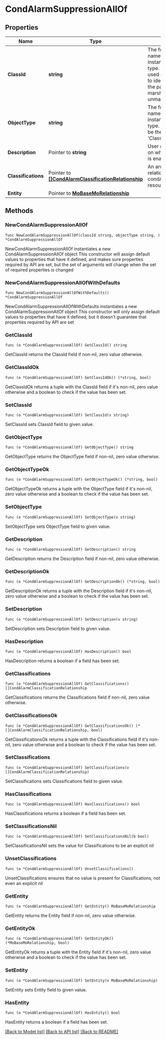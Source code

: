 # CondAlarmSuppressionAllOf

## Properties

Name | Type | Description | Notes
------------ | ------------- | ------------- | -------------
**ClassId** | **string** | The fully-qualified name of the instantiated, concrete type. This property is used as a discriminator to identify the type of the payload when marshaling and unmarshaling data. | [default to "cond.AlarmSuppression"]
**ObjectType** | **string** | The fully-qualified name of the instantiated, concrete type. The value should be the same as the &#39;ClassId&#39; property. | [default to "cond.AlarmSuppression"]
**Description** | Pointer to **string** | User given description on why the suppression is enabled at this entity. | [optional] 
**Classifications** | Pointer to [**[]CondAlarmClassificationRelationship**](CondAlarmClassificationRelationship.md) | An array of relationships to condAlarmClassification resources. | [optional] 
**Entity** | Pointer to [**MoBaseMoRelationship**](MoBaseMoRelationship.md) |  | [optional] 

## Methods

### NewCondAlarmSuppressionAllOf

`func NewCondAlarmSuppressionAllOf(classId string, objectType string, ) *CondAlarmSuppressionAllOf`

NewCondAlarmSuppressionAllOf instantiates a new CondAlarmSuppressionAllOf object
This constructor will assign default values to properties that have it defined,
and makes sure properties required by API are set, but the set of arguments
will change when the set of required properties is changed

### NewCondAlarmSuppressionAllOfWithDefaults

`func NewCondAlarmSuppressionAllOfWithDefaults() *CondAlarmSuppressionAllOf`

NewCondAlarmSuppressionAllOfWithDefaults instantiates a new CondAlarmSuppressionAllOf object
This constructor will only assign default values to properties that have it defined,
but it doesn't guarantee that properties required by API are set

### GetClassId

`func (o *CondAlarmSuppressionAllOf) GetClassId() string`

GetClassId returns the ClassId field if non-nil, zero value otherwise.

### GetClassIdOk

`func (o *CondAlarmSuppressionAllOf) GetClassIdOk() (*string, bool)`

GetClassIdOk returns a tuple with the ClassId field if it's non-nil, zero value otherwise
and a boolean to check if the value has been set.

### SetClassId

`func (o *CondAlarmSuppressionAllOf) SetClassId(v string)`

SetClassId sets ClassId field to given value.


### GetObjectType

`func (o *CondAlarmSuppressionAllOf) GetObjectType() string`

GetObjectType returns the ObjectType field if non-nil, zero value otherwise.

### GetObjectTypeOk

`func (o *CondAlarmSuppressionAllOf) GetObjectTypeOk() (*string, bool)`

GetObjectTypeOk returns a tuple with the ObjectType field if it's non-nil, zero value otherwise
and a boolean to check if the value has been set.

### SetObjectType

`func (o *CondAlarmSuppressionAllOf) SetObjectType(v string)`

SetObjectType sets ObjectType field to given value.


### GetDescription

`func (o *CondAlarmSuppressionAllOf) GetDescription() string`

GetDescription returns the Description field if non-nil, zero value otherwise.

### GetDescriptionOk

`func (o *CondAlarmSuppressionAllOf) GetDescriptionOk() (*string, bool)`

GetDescriptionOk returns a tuple with the Description field if it's non-nil, zero value otherwise
and a boolean to check if the value has been set.

### SetDescription

`func (o *CondAlarmSuppressionAllOf) SetDescription(v string)`

SetDescription sets Description field to given value.

### HasDescription

`func (o *CondAlarmSuppressionAllOf) HasDescription() bool`

HasDescription returns a boolean if a field has been set.

### GetClassifications

`func (o *CondAlarmSuppressionAllOf) GetClassifications() []CondAlarmClassificationRelationship`

GetClassifications returns the Classifications field if non-nil, zero value otherwise.

### GetClassificationsOk

`func (o *CondAlarmSuppressionAllOf) GetClassificationsOk() (*[]CondAlarmClassificationRelationship, bool)`

GetClassificationsOk returns a tuple with the Classifications field if it's non-nil, zero value otherwise
and a boolean to check if the value has been set.

### SetClassifications

`func (o *CondAlarmSuppressionAllOf) SetClassifications(v []CondAlarmClassificationRelationship)`

SetClassifications sets Classifications field to given value.

### HasClassifications

`func (o *CondAlarmSuppressionAllOf) HasClassifications() bool`

HasClassifications returns a boolean if a field has been set.

### SetClassificationsNil

`func (o *CondAlarmSuppressionAllOf) SetClassificationsNil(b bool)`

 SetClassificationsNil sets the value for Classifications to be an explicit nil

### UnsetClassifications
`func (o *CondAlarmSuppressionAllOf) UnsetClassifications()`

UnsetClassifications ensures that no value is present for Classifications, not even an explicit nil
### GetEntity

`func (o *CondAlarmSuppressionAllOf) GetEntity() MoBaseMoRelationship`

GetEntity returns the Entity field if non-nil, zero value otherwise.

### GetEntityOk

`func (o *CondAlarmSuppressionAllOf) GetEntityOk() (*MoBaseMoRelationship, bool)`

GetEntityOk returns a tuple with the Entity field if it's non-nil, zero value otherwise
and a boolean to check if the value has been set.

### SetEntity

`func (o *CondAlarmSuppressionAllOf) SetEntity(v MoBaseMoRelationship)`

SetEntity sets Entity field to given value.

### HasEntity

`func (o *CondAlarmSuppressionAllOf) HasEntity() bool`

HasEntity returns a boolean if a field has been set.


[[Back to Model list]](../README.md#documentation-for-models) [[Back to API list]](../README.md#documentation-for-api-endpoints) [[Back to README]](../README.md)


